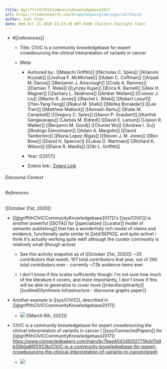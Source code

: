 ```yaml
---
title: @griffithCIViCCommunityKnowledgebase2017
url: https://roamresearch.com/#/app/megacoglab/page/v4l7hoxsO
author: Joel Chan
date: Wed Oct 21 2020 22:23:49 GMT-0400 (Eastern Daylight Time)
---
```


- #[[references]]

    - Title: CIViC is a community knowledgebase for expert crowdsourcing the clinical interpretation of variants in cancer

    - Meta:

        - Authored by:: [[Malachi Griffith]] [[Nicholas C. Spies]] [[Kilannin Krysiak]] [[Joshua F. McMichael]] [[Adam C. Coffman]] [[Arpad M. Danos]] [[Benjamin J. Ainscough]] [[Cody A. Ramirez]] [[Damian T. Rieke]] [[Lynzey Kujan]] [[Erica K. Barnell]] [[Alex H. Wagner]] [[Zachary L. Skidmore]] [[Amber Wollam]] [[Connor J. Liu]] [[Martin R. Jones]] [[Rachel L. Bilski]] [[Robert Lesurf]] [[Yan-Yang Feng]] [[Nakul M. Shah]] [[Melika Bonakdar]] [[Lee Trani]] [[Matthew Matlock]] [[Avinash Ramu]] [[Katie M. Campbell]] [[Gregory C. Spies]] [[Aaron P. Graubert]] [[Karthik Gangavarapu]] [[James M. Eldred]] [[David E. Larson]] [[Jason R. Walker]] [[Benjamin M. Good]] [[Chunlei Wu]] [[Andrew I. Su]] [[Rodrigo Dienstmann]] [[Adam A. Margolin]] [[David Tamborero]] [[Nuria Lopez-Bigas]] [[Steven J. M. Jones]] [[Ron Bose]] [[David H. Spencer]] [[Lukas D. Wartman]] [[Richard K. Wilson]] [[Elaine R. Mardis]] [[Obi L. Griffith]]

        - Year: [[2017]]

        - Zotero link:: [Zotero Link](zotero://select/items/1_M9BFHFCB)

###### Discourse Context



###### References

[[October 21st, 2020]]

- [[@griffithCIViCCommunityKnowledgebase2017]]'s [[sys/CIViC]] is another powerful [[SOTA]] for [[specialized [[curator]] model of semantic publishing]] that has a wonderfully rich model of claims and evidence, functionally quite similar to [[std/SEPIO]], and quite active! i think it's actually working quite well! although the curator community is relatively small (though active)

    - See this activity snapshot as of [[October 21st, 2020]]: ~25 contributors that month, 107 total contributors that year, out of 260 total contributors ever - currently ~7.5k evidence items ever

    - I don't know if this scales sufficiently though: I'm not sure how much of the literature it covers, and more importantly, I don't know if this will be able to generalize to cover more [[interdisciplinarity]]
[[outlineDSynthesis Infrastructure - discourse graphs paper]]

- Another example is [[sys/CIViC]], described in [[@griffithCIViCCommunityKnowledgebase2017]]

    - ![](https://firebasestorage.googleapis.com/v0/b/firescript-577a2.appspot.com/o/imgs%2Fapp%2Fmegacoglab%2FtgeDA99UV2.56.05.gif?alt=media&token=542a8260-3852-433a-8b74-2c65710ae072)
[[March 9th, 2022]]

- CIViC is a community knowledgebase for expert crowdsourcing the clinical interpretation of variants in cancer | [[sys/ConnectedPapers]] for [[@griffithCIViCCommunityKnowledgebase2017]]  https://www.connectedpapers.com/main/bc7bee4042d50127719cb17a9b30b0a86f51f23b/CIViC-is-a-community-knowledgebase-for-expert-crowdsourcing-the-clinical-interpretation-of-variants-in-cancer/graph

    - ![](https://firebasestorage.googleapis.com/v0/b/firescript-577a2.appspot.com/o/imgs%2Fapp%2Fmegacoglab%2FPvgP1Vqwp5.png?alt=media&token=c9814937-584d-455e-a105-36292c3ad595)
